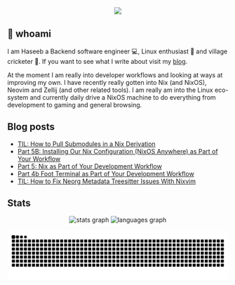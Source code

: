 <div align="center">
  <img height="150" src="https://gitlab.com/uploads/-/system/project/avatar/40020538/37decf44c034050aa85e287982dfc91d5841db78_1_.png"  />
</div>

## 👋 whoami

I am Haseeb a Backend software engineer 💻, Linux enthusiast 🐧 and village cricketer 🏏.
If you want to see what I write about visit my [blog](https://haseebmajid.dev/posts).

At the moment I am really into developer workflows and looking at ways at improving my own. I have recently really
gotten into Nix (and NixOS), Neovim and Zellij (and other related tools). I am really am into the Linux eco-system
and currently daily drive a NixOS machine to do everything from development to gaming and general browsing.

## Blog posts
<!-- BLOG-POST-LIST:START -->
- [TIL: How to Pull Submodules in a Nix Derivation](https://haseebmajid.dev/posts/2024-05-12-til-how-to-pull-submodules-in-a-nix-derivation/)
- [Part 5B: Installing Our Nix Configuration &lpar;NixOS Anywhere&rpar; as Part of Your Workflow](https://haseebmajid.dev/posts/2024-05-02-part-5b-installing-our-nix-configuration-as-part-of-your-workflow/)
- [Part 5: Nix as Part of Your Development Workflow](https://haseebmajid.dev/posts/2024-04-28-part-5-nix-as-part-of-your-development-workflow/)
- [Part 4b Foot Terminal as Part of Your Development Workflow](https://haseebmajid.dev/posts/2024-04-25-part-4b-foot-terminal-as-part-of-your-development-workflow/)
- [TIL: How to Fix Neorg Metadata Treesitter Issues With Nixvim](https://haseebmajid.dev/posts/2024-04-21-til-how-to-fix-neorg-metadata-treesitter-issues-with-nixvim/)
<!-- BLOG-POST-LIST:END -->

## Stats

<div align="center">
  <img src="https://github-readme-stats.vercel.app/api?username=hmajid2301&hide_title=false&hide_rank=false&show_icons=true&include_all_commits=true&count_private=true&disable_animations=false&theme=dracula&locale=en&hide_border=false" height="150" alt="stats graph"  />
  <img src="https://github-readme-stats.vercel.app/api/top-langs?username=hmajid2301&locale=en&hide_title=false&layout=compact&card_width=320&langs_count=5&theme=dracula&hide_border=false" height="150" alt="languages graph"  />
</div>

<br clear="both">

<img src="https://raw.githubusercontent.com/hmajid2301/hmajid2301/output/snake.svg" alt="Snake animation" />


